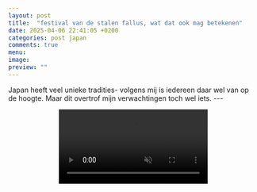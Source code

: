 ```yaml
---
layout: post
title:  "festival van de stalen fallus, wat dat ook mag betekenen"
date: 2025-04-06 22:41:05 +0200
categories: post japan
comments: true
menu:
image:
preview: ""
---
```

Japan heeft veel unieke tradities- volgens mij is iedereen daar wel van op de hoogte. Maar dit overtrof mijn verwachtingen toch wel iets. ---



<center>
  <video muted controls preload="auto" width="300">
    <source src="/assets/images/fullsize/stalen_fallus/fallus.mp4" type="video/mp4">
  </video>
</center>